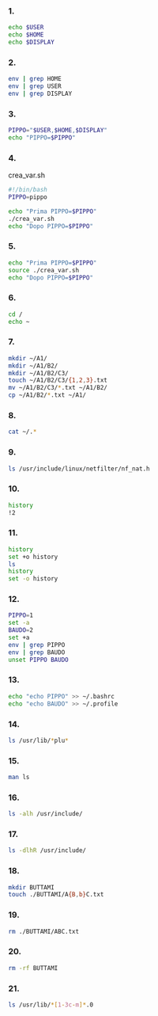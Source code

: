 ### 1.
```bash
echo $USER
echo $HOME
echo $DISPLAY
```

### 2.
```bash
env | grep HOME
env | grep USER
env | grep DISPLAY
```

### 3.
```bash
PIPPO="$USER,$HOME,$DISPLAY"
echo "PIPPO=$PIPPO"
```

### 4.
crea_var.sh
```bash
#!/bin/bash
PIPPO=pippo
```

```bash
echo "Prima PIPPO=$PIPPO"
./crea_var.sh
echo "Dopo PIPPO=$PIPPO"
```

### 5.
```bash
echo "Prima PIPPO=$PIPPO"
source ./crea_var.sh
echo "Dopo PIPPO=$PIPPO"
```

### 6.
```bash
cd /
echo ~
```

### 7.
```bash
mkdir ~/A1/
mkdir ~/A1/B2/
mkdir ~/A1/B2/C3/
touch ~/A1/B2/C3/{1,2,3}.txt
mv ~/A1/B2/C3/*.txt ~/A1/B2/
cp ~/A1/B2/*.txt ~/A1/
```

### 8.
```bash
cat ~/.*
```

### 9.
```bash
ls /usr/include/linux/netfilter/nf_nat.h
```

### 10.
```bash
history
!2
```

### 11.
```bash
history
set +o history
ls
history
set -o history
```

### 12.
```bash
PIPPO=1
set -a
BAUDO=2
set +a
env | grep PIPPO
env | grep BAUDO
unset PIPPO BAUDO
```

### 13.
```bash
echo "echo PIPPO" >> ~/.bashrc
echo "echo BAUDO" >> ~/.profile
```

### 14.
```bash
ls /usr/lib/*plu*
```

### 15.
```bash
man ls
```

### 16.
```bash
ls -alh /usr/include/
```

### 17.
```bash
ls -dlhR /usr/include/
```

### 18.
```bash
mkdir BUTTAMI
touch ./BUTTAMI/A{B,b}C.txt
```

### 19.
```bash
rm ./BUTTAMI/ABC.txt
```

### 20.
```bash
rm -rf BUTTAMI
```

### 21.
```bash
ls /usr/lib/*[1-3c-m]*.0
```
